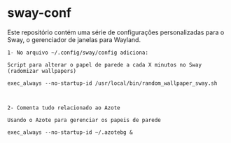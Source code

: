 # sway-conf
Este repositório contém uma série de configurações personalizadas para o Sway, o gerenciador de janelas para Wayland. 

```
1- No arquivo ~/.config/sway/config adiciona:

Script para alterar o papel de parede a cada X minutos no Sway (radomizar wallpapers)

exec_always --no-startup-id /usr/local/bin/random_wallpaper_sway.sh



2- Comenta tudo relacionado ao Azote

Usando o Azote para gerenciar os papeis de parede

exec_always --no-startup-id ~/.azotebg &

```
